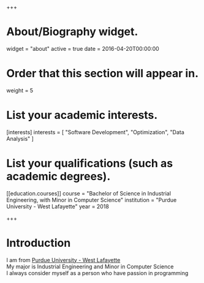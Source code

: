 +++
# About/Biography widget.
widget = "about"
active = true
date = 2016-04-20T00:00:00

# Order that this section will appear in.
weight = 5

# List your academic interests.
[interests]
  interests = [
    "Software Development",
    "Optimization",
    "Data Analysis"
  ]

# List your qualifications (such as academic degrees).
[[education.courses]]
  course = "Bachelor of Science in Industrial Engineering, with Minor in Computer Science"
  institution = "Purdue University - West Lafayette"
  year = 2018

+++

# Introduction
I am from [Purdue University - West Lafayette](https://www.purdue.edu)<br>
My major is Industrial Engineering and Minor in Computer Science<br>
I always consider myself as a person who have passion in programming<br>
